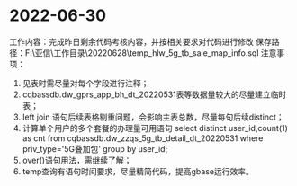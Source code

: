 # 2022-06-30
工作内容：完成昨日剩余代码考核内容，并按相关要求对代码进行修改
保存路径：F:\亚信\工作目录\20220628\temp_hlw_5g_tb_sale_map_info.sql
注意事项：
1. 见表时需尽量对每个字段进行注释；
2. cqbassdb.dw_gprs_app_bh_dt_20220531表等数据量较大的尽量建立临时表；
3. left join 语句后续表格剔重问题，会影响主表总数，尽量每句后续distinct；
4. 计算单个用户的多个套餐的办理量可用语句
    select distinct user_id,count(1) as cnt from cqbassdb.dw_zzqs_5g_tb_detail_dt_20220531
    where priv_type='5G叠加包'
    group by user_id;
5. over()语句用法，需继续了解；
6. temp查询有语句时间要求，尽量精简代码，提高gbase运行效率。
